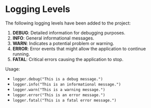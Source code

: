 # Logging Levels

The following logging levels have been added to the project:

1. **DEBUG**: Detailed information for debugging purposes.
2. **INFO**: General informational messages.
3. **WARN**: Indicates a potential problem or warning.
4. **ERROR**: Error events that might allow the application to continue running.
5. **FATAL**: Critical errors causing the application to stop.

Usage:
- `logger.debug("This is a debug message.")`
- `logger.info("This is an informational message.")`
- `logger.warn("This is a warning message.")`
- `logger.error("This is an error message.")`
- `logger.fatal("This is a fatal error message.")`